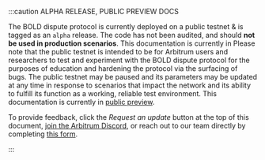 :::caution ALPHA RELEASE, PUBLIC PREVIEW DOCS

The BOLD dispute protocol is currently deployed on a public testnet & is tagged as an `alpha` release. The code has not been audited, and should **not be used in production scenarios**. This documentation is currently in 
Please note that the public testnet is intended to be for Arbitrum users and researchers to test and experiment with the BOLD dispute protocol for the purposes of education and hardening the protocol via the surfacing of bugs. The public testnet may be paused and its parameters may be updated at any time in response to scenarios that impact the network and its ability to fulfill its function as a working, reliable test environment. This documentation is currently in [public preview](../concepts/public-preview-expectations.md).

To provide feedback, click the _Request an update_ button at the top of this document, [join the Arbitrum Discord](https://discord.gg/arbitrum), or reach out to our team directly by completing [this form](http://bit.ly/3yy6EUK).

:::
